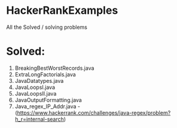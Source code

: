 # HackerRankExamples
All the Solved / solving problems
# Solved:
1.	BreakingBestWorstRecords.java
2.	ExtraLongFactorials.java
3.	JavaDatatypes.java
4.	JavaLoopsI.java
5.	JavaLoopsII.java
6.	JavaOutputFormatting.java
7.  Java_regex_IP_Addr.java - (https://www.hackerrank.com/challenges/java-regex/problem?h_r=internal-search)
